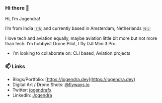### Hi there 👋

Hi, I’m Jogendra!

I’m from India 🇮🇳 and currently based in Amsterdam, Netherlands 🇳🇱

I love tech and aviation equally, maybe aviation little bit more but not more than tech. I’m hobbyist Drone Pilot, I fly DJI Mini 3 Pro.

- I’m looking to collaborate on: CLI based, Aviation projects

### 📫 Links

- Blogs/Portfolio: [https://jogendra.dev](https://jogendra.dev)
- Digital Art / Drone Shots: [@flyways.io](http://instagram.com/flyways.io/)
- Twitter: [jogendrafx](https://twitter.com/jogendrafx)
- LinkedIn: [Jogendra](https://www.linkedin.com/in/jogendrasingh24/)
